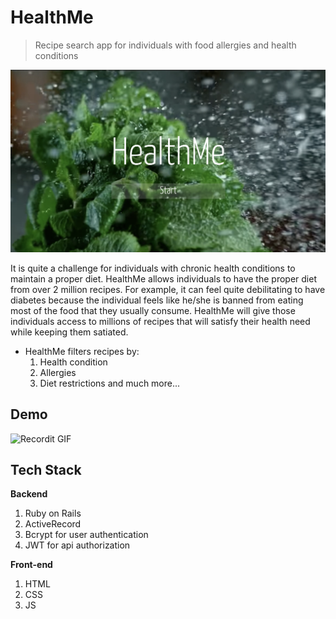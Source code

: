 

# HealthMe

> Recipe search app for individuals with food allergies and health conditions



[![Welcome To HealthMe](./assets/welcome.png)]()

It is quite a challenge for individuals with chronic health conditions to maintain a proper diet. HealthMe allows individuals to have the proper diet from over 2 million recipes. For example, it can feel quite debilitating to have diabetes because the individual feels like he/she is banned from eating most of the food that they usually consume.  HealthMe will give those individuals access to millions of recipes that will satisfy their health need while keeping them satiated.  

- HealthMe filters recipes by:
  1. Health condition
  2. Allergies
  3. Diet restrictions and much more...



## Demo

![Recordit GIF](./assets/demo.gif)


## Tech Stack 
**Backend**
1. Ruby on Rails 
2. ActiveRecord 
3. Bcrypt for user authentication 
4. JWT for api authorization 

**Front-end**
1. HTML
2. CSS
3. JS



